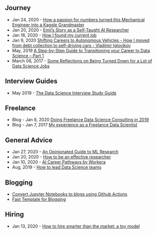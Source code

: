 ## Journey
- Jan 24, 2020 - [How a passion for numbers turned this Mechanical Engineer into a Kaggle Grandmaster](https://towardsdatascience.com/how-a-passion-for-numbers-turned-this-mechanical-engineer-into-a-kaggle-grandmaster-8b1ae218afc)
- Jan 20, 2020 - [Emil’s Story as a Self-Taught AI Researcher](https://blog.floydhub.com/emils-story-as-a-self-taught-ai-researcher/)
- Jan 18, 2020 - [How I found my current job](https://neongen-ai.github.io/2020/01/18/how_I_found_my_current_job.html)
- Jan 9, 2020 [Shifting Careers to Autonomous Vehicles - How I moved from debt collection to self-driving cars - Vladimir Iglovikov](https://towardsdatascience.com/how-i-found-my-current-job-3fb22e511a1f)
- May, 2019 [A Step-by-Step Guide to Transitioning your Career to Data Science – Part 1](https://www.kdnuggets.com/2019/05/guide-transitioning-career-data-science-part-1.html)
- March 06, 2017 - [Some Reflections on Being Turned Down for a Lot of Data Science Jobs](https://tdhopper.com/blog/some-reflections-on-being-turned-down-for-a-lot-of-data-science-jobs/)

## Interview Guides
- May 2019 - [The Data Science Interview Study Guide](https://medium.com/better-programming/the-data-science-interview-study-guide-c3824cb76c2e)

## Freelance
- Blog - Jan 8, 2020 [Doing Freelance Data Science Consulting in 2019](https://www.ethanrosenthal.com/2020/01/08/freelance-ds-consulting/)
- Blog - Jan 7, 2017 [My experience as a Freelance Data Scientist](http://www.gregreda.com/2017/01/07/freelance-data-science-experience/)

## General Advice
- Jan 27, 2020 - [An Opinionated Guide to ML Research](http://joschu.net/blog/opinionated-guide-ml-research.html)
- Jan 20, 2020 - [How to be an effective researcher](https://www.youtube.com/watch?v=ttTEpgGwsts)
- Jan 10, 2020 - [AI Career Pathways by Workera](https://d2wahc834rj2un.cloudfront.net/Workera%20Report.pdf)
- Aug, 2019 - [How to lead Data Science teams](https://www.youtube.com/embed/C9t6bhLJd7M?feature=oembed)


## Blogging
- [Convert Jupyter Notebooks to blogs using Github Actions](https://github.com/fastai/fast_template/blob/master/_notebooks/README.md)
- [Fast Template for Blogging](https://www.fast.ai/2020/01/16/fast_template/)

## Hiring
- Jan 13, 2020 - [How to hire smarter than the market: a toy model](https://erikbern.com/2020/01/13/how-to-hire-smarter-than-the-market-a-toy-model.html)